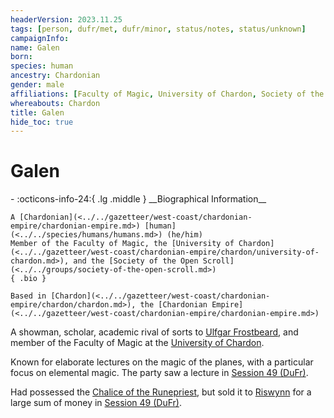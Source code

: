 ```yaml
---
headerVersion: 2023.11.25
tags: [person, dufr/met, dufr/minor, status/notes, status/unknown]
campaignInfo:
name: Galen
born:
species: human
ancestry: Chardonian
gender: male
affiliations: [Faculty of Magic, University of Chardon, Society of the Open Scroll]
whereabouts: Chardon
title: Galen
hide_toc: true
---
```

# Galen
<div class="grid cards ext-narrow-margin ext-one-column" markdown>
- :octicons-info-24:{ .lg .middle } __Biographical Information__

    A [Chardonian](<../../gazetteer/west-coast/chardonian-empire/chardonian-empire.md>) [human](<../../species/humans/humans.md>) (he/him)  
    Member of the Faculty of Magic, the [University of Chardon](<../../gazetteer/west-coast/chardonian-empire/chardon/university-of-chardon.md>), and the [Society of the Open Scroll](<../../groups/society-of-the-open-scroll.md>)  
    { .bio }

    Based in [Chardon](<../../gazetteer/west-coast/chardonian-empire/chardon/chardon.md>), the [Chardonian Empire](<../../gazetteer/west-coast/chardonian-empire/chardonian-empire.md>)
</div>


A showman, scholar, academic rival of sorts to [Ulfgar Frostbeard](<../dwarves/ulfgar-frostbeard.md>), and member of the Faculty of Magic at the [University of Chardon](<../../gazetteer/west-coast/chardonian-empire/chardon/university-of-chardon.md>). 

Known for elaborate lectures on the magic of the planes, with a particular focus on elemental magic. The party saw a lecture in [Session 49 (DuFr)](<../../campaigns/dunmari-frontier/session-notes/session-49-dufr.md>). 

Had possessed the [Chalice of the Runepriest](<../../things/artifacts-of-power/chalice-of-the-runepriest.md>), but sold it to [Riswynn](<../pcs/dunmar-fellowship/riswynn.md>) for a large sum of money in [Session 49 (DuFr)](<../../campaigns/dunmari-frontier/session-notes/session-49-dufr.md>). 